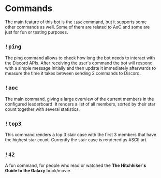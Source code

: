 # Commands

The main feature of this bot is the [`!aoc`](#aoc) command, but it supports some other commands as
well. Some of them are related to AoC and some are just for fun or testing purposes.

## `!ping`

The ping command allows to check how long the bot needs to interact with the Discord APIs. After
receiving the user's command the bot will respond with a simple message initially and then update
it immediately afterwards to measure the time it takes between sending 2 commands to Discord.

## `!aoc`

The main command, giving a large overview of the current members in the configured leaderboard. It
renders a list of all members, sorted by their star count together with several statistics.

## `!top3`

This command renders a top 3 stair case with the first 3 members that have the highest star count.
Currently the stair case is rendered as ASCII art.

## `!42`

A fun command, for people who read or watched the **The Hitchhiker's Guide to the Galaxy**
book/movie.
